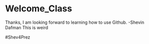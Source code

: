# Welcome_Class
Thanks, I am looking forward to learning how to use Github. -Shevin Dafman This is weird

#Shev4Prez
